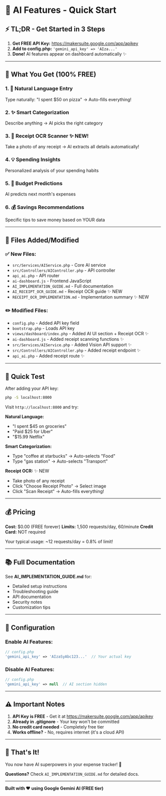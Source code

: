 # 🤖 AI Features - Quick Start

## ⚡ TL;DR - Get Started in 3 Steps

1. **Get FREE API Key:** https://makersuite.google.com/app/apikey
2. **Add to config.php:** `'gemini_api_key' => 'AIza...'`
3. **Done!** AI features appear on dashboard automatically ✨

---

## 🎯 What You Get (100% FREE)

### 1. 💬 Natural Language Entry
Type naturally: "I spent $50 on pizza" → Auto-fills everything!

### 2. ✨ Smart Categorization  
Describe anything → AI picks the right category

### 3. 🧾 Receipt OCR Scanner ✨ NEW!
Take a photo of any receipt → AI extracts all details automatically!

### 4. 💡 Spending Insights
Personalized analysis of your spending habits

### 5. 🎯 Budget Predictions
AI predicts next month's expenses

### 6. 💰 Savings Recommendations
Specific tips to save money based on YOUR data

---

## 📁 Files Added/Modified

### ✅ New Files:
- `src/Services/AIService.php` - Core AI service
- `src/Controllers/AIController.php` - API controller  
- `api_ai.php` - API router
- `ai-dashboard.js` - Frontend JavaScript
- `AI_IMPLEMENTATION_GUIDE.md` - Full documentation
- `AI_RECEIPT_OCR_GUIDE.md` - Receipt OCR guide ✨ NEW
- `RECEIPT_OCR_IMPLEMENTATION.md` - Implementation summary ✨ NEW

### ✏️ Modified Files:
- `config.php` - Added API key field
- `bootstrap.php` - Loads API key
- `views/dashboard/index.php` - Added AI UI section + Receipt OCR ✨
- `ai-dashboard.js` - Added receipt scanning functions ✨
- `src/Services/AIService.php` - Added Vision API support ✨
- `src/Controllers/AIController.php` - Added receipt endpoint ✨
- `api_ai.php` - Added receipt route ✨

---

## 🚀 Quick Test

After adding your API key:

```bash
php -S localhost:8000
```

Visit `http://localhost:8000` and try:

**Natural Language:**
- "I spent $45 on groceries"
- "Paid $25 for Uber"
- "$15.99 Netflix"

**Smart Categorization:**
- Type "coffee at starbucks" → Auto-selects "Food"
- Type "gas station" → Auto-selects "Transport"

**Receipt OCR:** ✨ NEW
- Take photo of any receipt
- Click "Choose Receipt Photo" → Select image
- Click "Scan Receipt" → Auto-fills everything!

---

## 💰 Pricing

**Cost:** $0.00 (FREE forever)
**Limits:** 1,500 requests/day, 60/minute
**Credit Card:** NOT required

Your typical usage: ~12 requests/day = 0.8% of limit!

---

## 📚 Full Documentation

See **AI_IMPLEMENTATION_GUIDE.md** for:
- Detailed setup instructions
- Troubleshooting guide
- API documentation
- Security notes
- Customization tips

---

## 🔧 Configuration

### Enable AI Features:
```php
// config.php
'gemini_api_key' => 'AIzaSyAbc123...'  // Your actual key
```

### Disable AI Features:
```php
// config.php
'gemini_api_key' => null  // AI section hidden
```

---

## ⚠️ Important Notes

1. **API Key is FREE** - Get it at https://makersuite.google.com/app/apikey
2. **Already in .gitignore** - Your key won't be committed
3. **No credit card needed** - Completely free tier
4. **Works offline?** - No, requires internet (it's a cloud API)

---

## 🎉 That's It!

You now have AI superpowers in your expense tracker! 🚀

**Questions?** Check `AI_IMPLEMENTATION_GUIDE.md` for detailed docs.

---

**Built with ❤️ using Google Gemini AI (FREE tier)**

